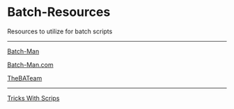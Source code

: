 # Batch-Resources
Resources to utilize for batch scripts

---

[Batch-Man](https://github.com/Batch-Man)

[Batch-Man.com](https://batch-man.com)

[TheBATeam](https://github.com/TheBATeam)

---

[Tricks With Scrips](https://www.writeurl.com/publish/xzzp13n929mr7a6jgbuj)
